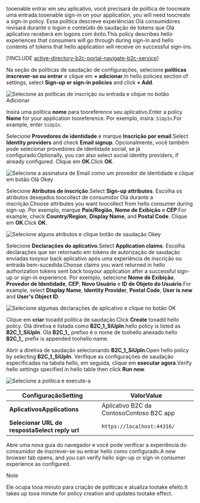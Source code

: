 <span data-ttu-id="fe72b-101">tooenable entrar em seu aplicativo, você precisará de política de toocreate uma entrada.</span><span class="sxs-lookup"><span data-stu-id="fe72b-101">tooenable sign-in on your application, you will need toocreate a sign-in policy.</span></span> <span data-ttu-id="fe72b-102">Essa política descreve experiências Olá consumidores revisará durante o logon e conteúdo de saudação de tokens que Olá aplicativo receberá em logons com êxito.</span><span class="sxs-lookup"><span data-stu-id="fe72b-102">This policy describes hello experiences that consumers will go through during sign-in and hello contents of tokens that hello application will receive on successful sign-ins.</span></span>

[!INCLUDE [active-directory-b2c-portal-navigate-b2c-service](active-directory-b2c-portal-navigate-b2c-service.md)]

<span data-ttu-id="fe72b-103">Na seção de políticas de saudação de configurações, selecione **políticas inscrever-se ou entrar** e clique em **+ adicionar**.</span><span class="sxs-lookup"><span data-stu-id="fe72b-103">In hello policies section of settings, select **Sign-up or sign-in policies** and click **+ Add**.</span></span>

![Selecione as políticas de inscrição ou entrada e clique no botão Adicionar](media/active-directory-b2c-create-sign-in-sign-up-policy/add-b2c-signup-signin-policy.png)

<span data-ttu-id="fe72b-105">Insira uma política **nome** para tooreference seu aplicativo.</span><span class="sxs-lookup"><span data-stu-id="fe72b-105">Enter a policy **Name** for your application tooreference.</span></span> <span data-ttu-id="fe72b-106">Por exemplo, insira: `SiUpIn`.</span><span class="sxs-lookup"><span data-stu-id="fe72b-106">For example, enter `SiUpIn`.</span></span>

<span data-ttu-id="fe72b-107">Selecione **Provedores de identidade** e marque **Inscrição por email**.</span><span class="sxs-lookup"><span data-stu-id="fe72b-107">Select **Identity providers** and check **Email signup**.</span></span> <span data-ttu-id="fe72b-108">Opcionalmente, você também pode selecionar provedores de identidade social, se já configurado.</span><span class="sxs-lookup"><span data-stu-id="fe72b-108">Optionally, you can also select social identity providers, if already configured.</span></span> <span data-ttu-id="fe72b-109">Clique em **OK**.</span><span class="sxs-lookup"><span data-stu-id="fe72b-109">Click **OK**.</span></span>

![Selecione a assinatura de Email como um provedor de identidade e clique em botão Olá Okey](media/active-directory-b2c-create-sign-in-sign-up-policy/add-b2c-signup-signin-identity-providers.png)

<span data-ttu-id="fe72b-111">Selecione **Atributos de inscrição**.</span><span class="sxs-lookup"><span data-stu-id="fe72b-111">Select **Sign-up attributes**.</span></span> <span data-ttu-id="fe72b-112">Escolha os atributos desejados toocollect de consumidor Olá durante a inscrição.</span><span class="sxs-lookup"><span data-stu-id="fe72b-112">Choose attributes you want toocollect from hello consumer during sign-up.</span></span> <span data-ttu-id="fe72b-113">Por exemplo, marque **País/Região**, **Nome de Exibição** e **CEP**.</span><span class="sxs-lookup"><span data-stu-id="fe72b-113">For example, check **Country/Region**, **Display Name**, and **Postal Code**.</span></span> <span data-ttu-id="fe72b-114">Clique em **OK**.</span><span class="sxs-lookup"><span data-stu-id="fe72b-114">Click **OK**.</span></span>

![Selecione alguns atributos e clique botão de saudação Okey](media/active-directory-b2c-create-sign-in-sign-up-policy/add-b2c-signup-signin-sign-up-attributes.png)

<span data-ttu-id="fe72b-116">Selecione **Declarações do aplicativo**.</span><span class="sxs-lookup"><span data-stu-id="fe72b-116">Select **Application claims**.</span></span> <span data-ttu-id="fe72b-117">Escolha declarações que ser retornado em tokens de autorização de saudação enviadas tooyour back aplicativo após uma experiência de inscrição ou entrada bem-sucedida.</span><span class="sxs-lookup"><span data-stu-id="fe72b-117">Choose claims you want returned in hello authorization tokens sent back tooyour application after a successful sign-up or sign-in experience.</span></span> <span data-ttu-id="fe72b-118">Por exemplo, selecione **Nome de Exibição**, **Provedor de Identidade**, **CEP**, **Novo Usuário** e **ID de Objeto do Usuário**.</span><span class="sxs-lookup"><span data-stu-id="fe72b-118">For example, select **Display Name**, **Identity Provider**, **Postal Code**, **User is new** and **User's Object ID**.</span></span>

![Selecione algumas declarações de aplicativo e clique no botão OK](media/active-directory-b2c-create-sign-in-sign-up-policy/add-b2c-signup-signin-application-claims.png)

<span data-ttu-id="fe72b-120">Clique em **criar** tooadd política de saudação.</span><span class="sxs-lookup"><span data-stu-id="fe72b-120">Click **Create** tooadd hello policy.</span></span> <span data-ttu-id="fe72b-121">Olá diretiva é listada como **B2C_1_SiUpIn**.</span><span class="sxs-lookup"><span data-stu-id="fe72b-121">hello policy is listed as **B2C_1_SiUpIn**.</span></span> <span data-ttu-id="fe72b-122">Olá **B2C_1_** prefixo é o nome de toohello anexado.</span><span class="sxs-lookup"><span data-stu-id="fe72b-122">hello **B2C_1_** prefix is appended toohello name.</span></span>

<span data-ttu-id="fe72b-123">Abrir a diretiva de saudação selecionando **B2C_1_SiUpIn**.</span><span class="sxs-lookup"><span data-stu-id="fe72b-123">Open hello policy by selecting **B2C_1_SiUpIn**.</span></span> <span data-ttu-id="fe72b-124">Verifique as configurações de saudação especificadas na tabela hello, em seguida, clique em **executar agora**.</span><span class="sxs-lookup"><span data-stu-id="fe72b-124">Verify hello settings specified in hello table then click **Run now**.</span></span>

![Selecione a política e execute-a](media/active-directory-b2c-create-sign-in-sign-up-policy/run-b2c-signup-signin-policy.png)

| <span data-ttu-id="fe72b-126">Configuração</span><span class="sxs-lookup"><span data-stu-id="fe72b-126">Setting</span></span>      | <span data-ttu-id="fe72b-127">Valor</span><span class="sxs-lookup"><span data-stu-id="fe72b-127">Value</span></span>  |
| ------------ | ------ |
| <span data-ttu-id="fe72b-128">**Aplicativos**</span><span class="sxs-lookup"><span data-stu-id="fe72b-128">**Applications**</span></span> | <span data-ttu-id="fe72b-129">Aplicativo B2C da Contoso</span><span class="sxs-lookup"><span data-stu-id="fe72b-129">Contoso B2C app</span></span> |
| <span data-ttu-id="fe72b-130">**Selecionar URL de resposta**</span><span class="sxs-lookup"><span data-stu-id="fe72b-130">**Select reply url**</span></span> | `https://localhost:44316/` |

<span data-ttu-id="fe72b-131">Abre uma nova guia do navegador e você pode verificar a experiência do consumidor de inscrever-se ou entrar hello como configurado.</span><span class="sxs-lookup"><span data-stu-id="fe72b-131">A new browser tab opens, and you can verify hello sign-up or sign-in consumer experience as configured.</span></span>

> [!NOTE]
> <span data-ttu-id="fe72b-132">Ele ocupa tooa minuto para criação de políticas e atualiza tootake efeito.</span><span class="sxs-lookup"><span data-stu-id="fe72b-132">It takes up tooa minute for policy creation and updates tootake effect.</span></span>
>